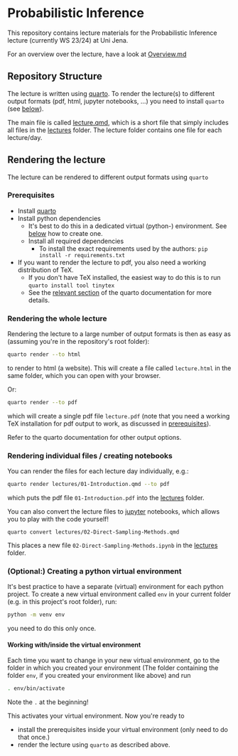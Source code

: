# Probabilistic Inference

This repository contains lecture materials for the Probabilistic Inference lecture (currently WS 23/24) at Uni Jena.

For an overview over the lecture, have a look at [Overview.md](Overview.md)

## Repository Structure

The lecture is written using [quarto](https://quarto.org). To render the lecture(s) to different output formats (pdf, html, jupyter notebooks, ...)
you need to install `quarto` (see [below](#prerequisites)).

The main file is called  [lecture.qmd](lecture.qmd), which is a short file that simply includes all files in the [lectures](lectures) folder.
The lecture folder contains one file for each lecture/day.

## Rendering the lecture

The lecture can be rendered to different output formats using `quarto`

### Prerequisites

* Install [quarto](https://quarto.org/docs/get-started/)
* Install python dependencies
    * It's best to do this in a dedicated virtual (python-) environment. See [below](#optional-creating-a-python-virtual-environment) how to create one.
    * Install all required dependencies
        * To install the exact requirements used by the authors: `pip install -r requirements.txt`
* If you want to render the lecture to pdf, you also need a working distribution of TeX.
    * If you don't have TeX installed, the easiest way to do this is to run `quarto install tool tinytex`
    * See the [relevant section](https://quarto.org/docs/output-formats/pdf-engine.html) of the quarto documentation for more details.

### Rendering the whole lecture

Rendering the lecture to a large number of output formats is then as easy as (assuming you're in the repository's root folder):

```bash
quarto render --to html
```

to render to html (a website). This will create a file called `lecture.html` in the same folder, which you can open with your browser.

Or:

```bash
quarto render --to pdf
```

which will create a single pdf file `lecture.pdf` (note that you need a working TeX installation for pdf output to work, as discussed in [prerequisites](#prerequisites)).

Refer to the quarto documentation for other output options.

### Rendering individual files / creating notebooks

You can render the files for each lecture day individually, e.g.:

```bash
quarto render lectures/01-Introduction.qmd --to pdf
```

which puts the pdf file `01-Introduction.pdf` into the [lectures](lectures) folder.

You can also convert the lecture files to [jupyter](https://jupyter.org/) notebooks, which allows you to play with the code yourself!

```
quarto convert lectures/02-Direct-Sampling-Methods.qmd
```

This places a new file `02-Direct-Sampling-Methods.ipynb` in the [lectures](lectures) folder.

### (Optional:) Creating a python virtual environment

It's best practice to have a separate (virtual) environment for each python project.
To create a new virtual environment called `env` in your current folder (e.g. in this project's root folder), run:

```bash
python -m venv env
```

you need to do this only once.

#### Working with/inside the virtual environment

Each time you want to change in your new virtual environment, go to the folder in which you created your environment
(The folder containing the folder `env`, if you created your environment like above)
and run

```bash
. env/bin/activate
```

Note the `.` at the beginning!

This activates your virtual environment. Now you're ready to 
* install the prerequisites inside your virtual environment (only need to do that once.)
* render the lecture using `quarto` as described above.
